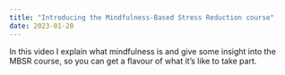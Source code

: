 ```yaml
---
title: "Introducing the Mindfulness-Based Stress Reduction course"
date: 2023-01-20
---
```

In this video I explain what mindfulness is and give some insight into the MBSR course, so you can get a flavour of what it’s like to take part. 